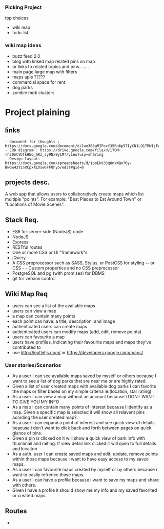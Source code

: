 ### Picking Project

top choices
 - wiki map
 - todo list


### wiki map ideas
  - buzz feed 2.0
  - blog with linked map related pins on map
  - or links to related topics and pins........
  - main page large map with filters
  - maps apis ?????
  - commercial space for rent
  - dog parks
  - zombie mob clusters  

# Project plaining
  ## links
    - document for thoughts : https://docs.google.com/document/d/1we365uMIPoxY35Rn6p5TIyCN1LO1TMWIjFaaTMQT_Mk/edit
    - ERD diagram : https://drive.google.com/file/d/17OM-rn20nCYDfkHEG_hKz_cy9Nx9yIMT/view?usp=sharing
    - Design layout: https://docs.google.com/spreadsheets/d/1poEk030q8nxWQo76y-BwGw42YzaRCpxXLXxwGFF0hyo/edit#gid=0
## projects desc.
A web app that allows users to collaboratively create maps which list multiple "points". For example: "Best Places to Eat Around Town" or "Locations of Movie Scenes".

## Stack Req.
- ES6 for server-side (NodeJS) code
- NodeJS
- Express
- RESTful routes
- One or more CSS or UI "framework"s:
- jQuery
- A CSS preprocessor such as SASS, Stylus, or PostCSS for styling -- or CSS - - Custom properties and no CSS preprocessor
- PostgreSQL and pg (with promises) for DBMS
- git for version control

## Wiki Map Req
- users can see a list of the available maps
- users can view a map
- a map can contain many points
- each point can have: a title, description, and image
- authenticated users can create maps
- authenticated users can modify maps (add, edit, remove points)
- users can favourite a map
- users have profiles, indicating their favourite maps and maps they've contributed to
- use http://leafletjs.com/ or https://developers.google.com/maps/

### User stories/Scenarios
- As a user I can see available maps saved by myself or others because I want to see a list of dog parks that are near me or are highly rated.
- Given a list of user created maps with available dog parks I can favorite the maps or filter based on my simple criteria ie:(location, star rating)
- As a user I can view a map without an account because I DONT WANT TO GIVE YOU MY INFO
- As a map I can contain  many points of interest  because I identify as a map. Given a specific map is selected it will show all relavent pins acording the user created map?.
- As a user I can expand a point of interest and see quick view of details beacuse i don't want to click back and forth between pages on quick glance of pins.
- Given a pin is clicked on it will show a quick view of park info with thumbnail and raiting. If view detail link  clicked  it will open to full details and locaiton.
- As a auth. user I can create saved maps and edit, update, remove points within those maps  because i want to have easy access to my saved maps.
- As a user I can favourite maps created by myself or by others because i want to easily refrence those maps.
- As a user I can have a profile because i want to save my maps  and share with others.
- Given I have a profile it should show me my info and my saved favorited or created maps



## Routes
- 


